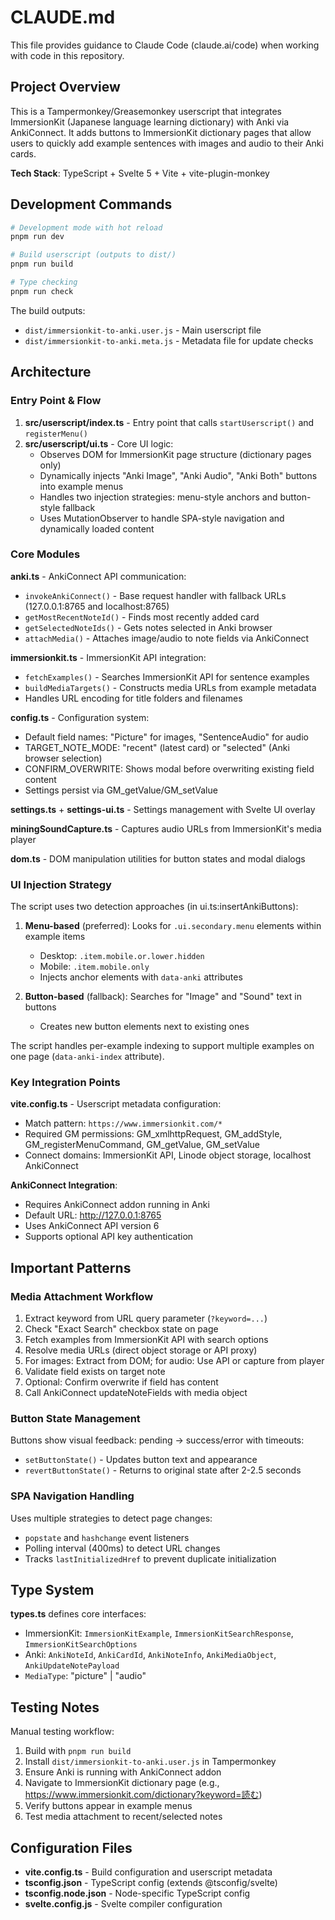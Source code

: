 # CLAUDE.md

This file provides guidance to Claude Code (claude.ai/code) when working with code in this repository.

## Project Overview

This is a Tampermonkey/Greasemonkey userscript that integrates ImmersionKit (Japanese language learning dictionary) with Anki via AnkiConnect. It adds buttons to ImmersionKit dictionary pages that allow users to quickly add example sentences with images and audio to their Anki cards.

**Tech Stack**: TypeScript + Svelte 5 + Vite + vite-plugin-monkey

## Development Commands

```bash
# Development mode with hot reload
pnpm run dev

# Build userscript (outputs to dist/)
pnpm run build

# Type checking
pnpm run check
```

The build outputs:
- `dist/immersionkit-to-anki.user.js` - Main userscript file
- `dist/immersionkit-to-anki.meta.js` - Metadata file for update checks

## Architecture

### Entry Point & Flow
1. **src/userscript/index.ts** - Entry point that calls `startUserscript()` and `registerMenu()`
2. **src/userscript/ui.ts** - Core UI logic:
   - Observes DOM for ImmersionKit page structure (dictionary pages only)
   - Dynamically injects "Anki Image", "Anki Audio", "Anki Both" buttons into example menus
   - Handles two injection strategies: menu-style anchors and button-style fallback
   - Uses MutationObserver to handle SPA-style navigation and dynamically loaded content

### Core Modules

**anki.ts** - AnkiConnect API communication:
- `invokeAnkiConnect()` - Base request handler with fallback URLs (127.0.0.1:8765 and localhost:8765)
- `getMostRecentNoteId()` - Finds most recently added card
- `getSelectedNoteIds()` - Gets notes selected in Anki browser
- `attachMedia()` - Attaches image/audio to note fields via AnkiConnect

**immersionkit.ts** - ImmersionKit API integration:
- `fetchExamples()` - Searches ImmersionKit API for sentence examples
- `buildMediaTargets()` - Constructs media URLs from example metadata
- Handles URL encoding for title folders and filenames

**config.ts** - Configuration system:
- Default field names: "Picture" for images, "SentenceAudio" for audio
- TARGET_NOTE_MODE: "recent" (latest card) or "selected" (Anki browser selection)
- CONFIRM_OVERWRITE: Shows modal before overwriting existing field content
- Settings persist via GM_getValue/GM_setValue

**settings.ts** + **settings-ui.ts** - Settings management with Svelte UI overlay

**miningSoundCapture.ts** - Captures audio URLs from ImmersionKit's media player

**dom.ts** - DOM manipulation utilities for button states and modal dialogs

### UI Injection Strategy

The script uses two detection approaches (in ui.ts:insertAnkiButtons):

1. **Menu-based** (preferred): Looks for `.ui.secondary.menu` elements within example items
   - Desktop: `.item.mobile.or.lower.hidden`
   - Mobile: `.item.mobile.only`
   - Injects anchor elements with `data-anki` attributes

2. **Button-based** (fallback): Searches for "Image" and "Sound" text in buttons
   - Creates new button elements next to existing ones

The script handles per-example indexing to support multiple examples on one page (`data-anki-index` attribute).

### Key Integration Points

**vite.config.ts** - Userscript metadata configuration:
- Match pattern: `https://www.immersionkit.com/*`
- Required GM permissions: GM_xmlhttpRequest, GM_addStyle, GM_registerMenuCommand, GM_getValue, GM_setValue
- Connect domains: ImmersionKit API, Linode object storage, localhost AnkiConnect

**AnkiConnect Integration**:
- Requires AnkiConnect addon running in Anki
- Default URL: http://127.0.0.1:8765
- Uses AnkiConnect API version 6
- Supports optional API key authentication

## Important Patterns

### Media Attachment Workflow
1. Extract keyword from URL query parameter (`?keyword=...`)
2. Check "Exact Search" checkbox state on page
3. Fetch examples from ImmersionKit API with search options
4. Resolve media URLs (direct object storage or API proxy)
5. For images: Extract from DOM; for audio: Use API or capture from player
6. Validate field exists on target note
7. Optional: Confirm overwrite if field has content
8. Call AnkiConnect updateNoteFields with media object

### Button State Management
Buttons show visual feedback: pending → success/error with timeouts:
- `setButtonState()` - Updates button text and appearance
- `revertButtonState()` - Returns to original state after 2-2.5 seconds

### SPA Navigation Handling
Uses multiple strategies to detect page changes:
- `popstate` and `hashchange` event listeners
- Polling interval (400ms) to detect URL changes
- Tracks `lastInitializedHref` to prevent duplicate initialization

## Type System

**types.ts** defines core interfaces:
- ImmersionKit: `ImmersionKitExample`, `ImmersionKitSearchResponse`, `ImmersionKitSearchOptions`
- Anki: `AnkiNoteId`, `AnkiCardId`, `AnkiNoteInfo`, `AnkiMediaObject`, `AnkiUpdateNotePayload`
- `MediaType`: "picture" | "audio"

## Testing Notes

Manual testing workflow:
1. Build with `pnpm run build`
2. Install `dist/immersionkit-to-anki.user.js` in Tampermonkey
3. Ensure Anki is running with AnkiConnect addon
4. Navigate to ImmersionKit dictionary page (e.g., https://www.immersionkit.com/dictionary?keyword=読む)
5. Verify buttons appear in example menus
6. Test media attachment to recent/selected notes

## Configuration Files

- **vite.config.ts** - Build configuration and userscript metadata
- **tsconfig.json** - TypeScript config (extends @tsconfig/svelte)
- **tsconfig.node.json** - Node-specific TypeScript config
- **svelte.config.js** - Svelte compiler configuration
